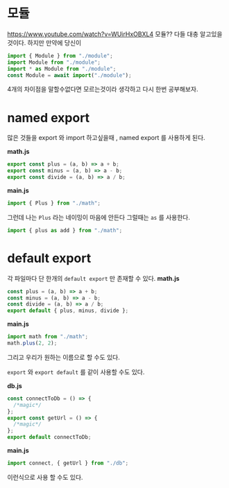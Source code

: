 # 모듈

https://www.youtube.com/watch?v=WUirHxOBXL4
모듈?? 다들 대충 알고있을것이다.
하지만 만약에 당신이

```ts
import { Module } from "./module";
import Module from "./module";
import * as Module from "./module";
const Module = await import("./module");
```

4개의 차이점을 말할수없다면 모르는것이라 생각하고 다시 한번 공부해보자.

# named export

많은 것들을 export 와 import 하고싶을때 , named export 를 사용하게 된다.

**math.js**

```ts
export const plus = (a, b) => a + b;
export const minus = (a, b) => a - b;
export const divide = (a, b) => a / b;
```

**main.js**

```ts
import { Plus } from "./math";
```

그런데 나는 `Plus` 라는 네이밍이 마음에 안든다
그럴때는 `as` 를 사용한다.

```ts
import { plus as add } from "./math";
```

# default export

각 파일마다 단 한개의 `default export` 만 존재할 수 있다.
**math.js**

```ts
const plus = (a, b) => a + b;
const minus = (a, b) => a - b;
const divide = (a, b) => a / b;
export default { plus, minus, divide };
```

**main.js**

```ts
import math from "./math";
math.plus(2, 2);
```

그리고 우리가 원하는 이름으로 할 수도 있다.

`export` 와 `export default` 를 같이 사용할 수도 있다.

**db.js**

```ts
const connectToDb = () => {
  /*magic*/
};
export const getUrl = () => {
  /*magic*/
};
export default connectToDb;
```

**main.js**

```ts
import connect, { getUrl } from "./db";
```

이런식으로 사용 할 수도 있다.

